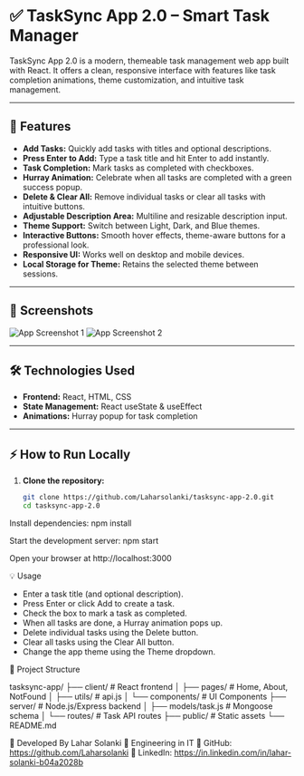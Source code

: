 # ✅ TaskSync App 2.0 – Smart Task Manager

TaskSync App 2.0 is a modern, themeable task management web app built with React. It offers a clean, responsive interface with features like task completion animations, theme customization, and intuitive task management.

---

## 🚀 Features

- **Add Tasks:** Quickly add tasks with titles and optional descriptions.
- **Press Enter to Add:** Type a task title and hit Enter to add instantly.
- **Task Completion:** Mark tasks as completed with checkboxes.
- **Hurray Animation:** Celebrate when all tasks are completed with a green success popup.
- **Delete & Clear All:** Remove individual tasks or clear all tasks with intuitive buttons.
- **Adjustable Description Area:** Multiline and resizable description input.
- **Theme Support:** Switch between Light, Dark, and Blue themes.
- **Interactive Buttons:** Smooth hover effects, theme-aware buttons for a professional look.
- **Responsive UI:** Works well on desktop and mobile devices.
- **Local Storage for Theme:** Retains the selected theme between sessions.

---

## 🎨 Screenshots

![App Screenshot 1](./screenshots/screenshot1.png)
![App Screenshot 2](./screenshots/screenshot2.png)

---

## 🛠️ Technologies Used

- **Frontend:** React, HTML, CSS
- **State Management:** React useState & useEffect
- **Animations:** Hurray popup for task completion

---

## ⚡ How to Run Locally

1. **Clone the repository:**

   ```bash
   git clone https://github.com/Laharsolanki/tasksync-app-2.0.git
   cd tasksync-app-2.0


Install dependencies:
npm install

Start the development server:
npm start

Open your browser at http://localhost:3000

💡 Usage
- Enter a task title (and optional description).
- Press Enter or click Add to create a task.
- Check the box to mark a task as completed. 
- When all tasks are done, a Hurray animation pops up.
- Delete individual tasks using the Delete button.
- Clear all tasks using the Clear All button.
- Change the app theme using the Theme dropdown.


📁 Project Structure

tasksync-app/
├── client/             # React frontend
│   ├── pages/          # Home, About, NotFound
│   ├── utils/          # api.js
│   └── components/     # UI Components
├── server/             # Node.js/Express backend
│   ├── models/task.js  # Mongoose schema
│   └── routes/         # Task API routes
├── public/             # Static assets
└── README.md


👤 Developed By
Lahar Solanki
💼 Engineering in IT
🔗 GitHub: https://github.com/Laharsolanki
🔗 LinkedIn: https://in.linkedin.com/in/lahar-solanki-b04a2028b